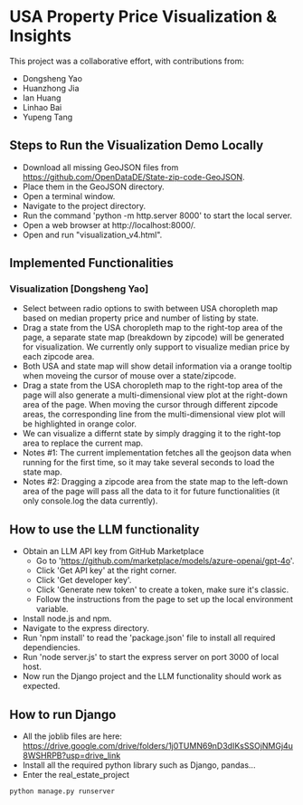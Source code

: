 # USA Property Price Visualization & Insights

This project was a collaborative effort, with contributions from:
- Dongsheng Yao
- Huanzhong Jia
- Ian Huang
- Linhao Bai
- Yupeng Tang


## Steps to Run the Visualization Demo Locally

- Download all missing GeoJSON files from https://github.com/OpenDataDE/State-zip-code-GeoJSON.
- Place them in the GeoJSON directory.
- Open a terminal window.
- Navigate to the project directory.
- Run the command 'python -m http.server 8000' to start the local server.
- Open a web browser at http://localhost:8000/.
- Open and run "visualization_v4.html".

## Implemented Functionalities

### Visualization [Dongsheng Yao]

- Select between radio options to swith between USA choropleth map based on median property price and number of listing by state.
- Drag a state from the USA choropleth map to the right-top area of the page, a separate state map (breakdown by zipcode) will be generated for visualization. We currently only support to visualize median price by each zipcode area.
- Both USA and state map will show detail information via a orange tooltip when moveing the cursor of mouse over a state/zipcode.
- Drag a state from the USA choropleth map to the right-top area of the page will also generate a multi-dimensional view plot at the right-down area of the page. When moving the cursor through different zipcode areas, the corresponding line from the multi-dimensional view plot will be highlighted in orange color.
- We can visualize a differnt state by simply dragging it to the right-top area to replace the current map.
- Notes #1: The current implementation fetches all the geojson data when running for the first time, so it may take several seconds to load the state map.
- Notes #2: Dragging a zipcode area from the state map to the left-down area of the page will pass all the data to it for future functionalities (it only console.log the data currently).


## How to use the LLM functionality
- Obtain an LLM API key from GitHub Marketplace
  - Go to 'https://github.com/marketplace/models/azure-openai/gpt-4o'.
  - Click 'Get API key' at the right corner.
  - Click 'Get developer key'.
  - Click 'Generate new token' to create a token, make sure it's classic.
  - Follow the instructions from the page to set up the local environment variable.
- Install node.js and npm.
- Navigate to the express directory.
- Run 'npm install' to read the 'package.json' file to install all required dependiencies.
- Run 'node server.js' to start the express server on port 3000 of local host.
- Now run the Django project and the LLM functionality should work as expected.

## How to run Django
- All the joblib files are here: https://drive.google.com/drive/folders/1j0TUMN69nD3dIKsSSOjNMGj4u8WSHRPB?usp=drive_link
- Install all the required python library such as Django, pandas...
- Enter the real_estate_project
```
python manage.py runserver
